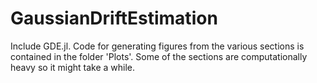 # GaussianDriftEstimation

Include GDE.jl. Code for generating figures from the various sections is contained in the folder 'Plots'. Some of the sections are computationally heavy so it might take a while.
